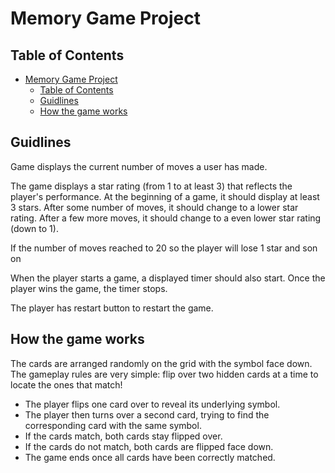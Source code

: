 # Memory Game Project

## Table of Contents

- [Memory Game Project](#memory-game-project)
  - [Table of Contents](#table-of-contents)
  - [Guidlines](#guidlines)
  - [How the game works](#how-the-game-works)


## Guidlines

  Game displays the current number of moves a user has made.

  The game displays a star rating (from 1 to at least 3) that reflects the player's performance. At the beginning of a game, it should display at least 3 stars. After some number of moves, it should change to a lower star rating. After a few more moves, it should change to a even lower star rating (down to 1).

  If the number of moves reached to 20 so the player will lose 1 star and son on

  When the player starts a game, a displayed timer should also start. Once the player wins the game, the timer stops.
  
  The player has restart button to restart the game.

## How the game works
  The cards are arranged randomly on the grid with the symbol face down. The gameplay rules are very simple: flip over two hidden cards at a time to locate the ones that match! 
- The player flips one card over to reveal its underlying symbol.
- The player then turns over a second card, trying to find the corresponding card with the same symbol.
- If the cards match, both cards stay flipped over.
- If the cards do not match, both cards are flipped face down.
- The game ends once all cards have been correctly matched.





